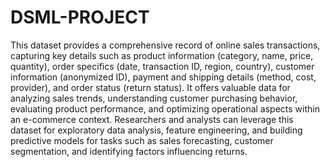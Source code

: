 # DSML-PROJECT
This dataset provides a comprehensive record of online sales transactions, capturing key details such as product information (category, name, price, quantity), order specifics (date, transaction ID, region, country), customer information (anonymized ID), payment and shipping details (method, cost, provider), and order status (return status). It offers valuable data for analyzing sales trends, understanding customer purchasing behavior, evaluating product performance, and optimizing operational aspects within an e-commerce context. Researchers and analysts can leverage this dataset for exploratory data analysis, feature engineering, and building predictive models for tasks such as sales forecasting, customer segmentation, and identifying factors influencing returns.
